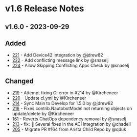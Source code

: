# v1.6 Release Notes

## v1.6.0 - 2023-09-29

## Added

- [221](https://github.com/nautobot/nautobot-app-ssot/pull/221) - Add Device42 integration by @jdrew82
- [222](https://github.com/nautobot/nautobot-app-ssot/pull/222) - Add conflicting message link by @snaselj
- [224](https://github.com/nautobot/nautobot-app-ssot/pull/224) - Allow Skipping Conflicting Apps Check by @snaselj

## Changed

- [219](https://github.com/nautobot/nautobot-app-ssot/pull/219) - Attempt fixing CI error in #214 by @Kircheneer
- [220](https://github.com/nautobot/nautobot-app-ssot/pull/220) - Update ci.yml by @Kircheneer
- [214](https://github.com/nautobot/nautobot-app-ssot/pull/214) - Sync Main to Develop for 1.5.0 by @jdrew82
- [218](https://github.com/nautobot/nautobot-app-ssot/pull/218) - Fixes contrib.NautobotModel not returning objects on update/delete by @Kircheneer
- [161](https://github.com/nautobot/nautobot-app-ssot/pull/161) - Reverts ChatOps dependency removal by @snaselj
- [213](https://github.com/nautobot/nautobot-app-ssot/pull/213) - fix: :bug: Several fixes in the ACI integration by @chadell
- [205](https://github.com/nautobot/nautobot-app-ssot/pull/205) - Migrate PR #164 from Arista Child Repo by @qduk
